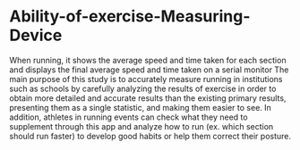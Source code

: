 # Ability-of-exercise-Measuring-Device
 When running, it shows the average speed and time taken for each section and displays the final average speed and time taken on a serial monitor The main purpose of this study is to accurately measure running in institutions such as schools by carefully analyzing the results of exercise in order to obtain more detailed and accurate results than the existing primary results, presenting them as a single statistic, and making them easier to see. In addition, athletes in running events can check what they need to supplement through this app and analyze how to run (ex. which section should run faster) to develop good habits or help them correct their posture.
